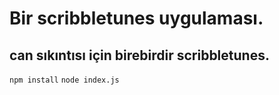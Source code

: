 # Bir scribbletunes uygulaması.
## can sıkıntısı için birebirdir scribbletunes.
`npm install`
`node index.js`
